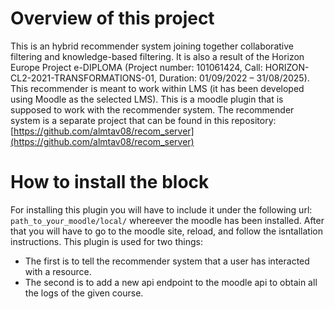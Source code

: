 # Overview of this project
This is an hybrid recommender system joining together collaborative filtering and knowledge-based filtering. It is also a result of the Horizon Europe Project e-DIPLOMA (Project number: 101061424, Call: HORIZON-CL2-2021-TRANSFORMATIONS-01, Duration: 01/09/2022 – 31/08/2025). This recommender is meant to work within LMS (it has been developed using Moodle as the selected LMS). This is a moodle plugin that is supposed to work with the recommender system. The recommender system is a separate project that can be found in this repository: [https://github.com/almtav08/recom_server](https://github.com/almtav08/recom_server)

# How to install the block
For installing this plugin you will have to include it under the following url: ```path_to_your_moodle/local/``` whereever the moodle has been installed. After that you will have to go to the moodle site, reload, and follow the isntallation instructions. This plugin is used for two things:
- The first is to tell the recommender system that a user has interacted with a resource.
- The second is to add a new api endpoint to the moodle api to obtain all the logs of the given course.